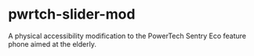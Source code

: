 # pwrtch-slider-mod
A physical accessibility modification to the PowerTech Sentry Eco feature phone aimed at the elderly.
